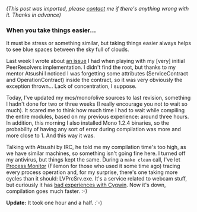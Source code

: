 *(This post was imported, please [contact](/#/contact) me if there's anything wrong with it. Thanks in advance)*

<div class="entry-body">
<h3>When you take things easier...</h3>
<p>
	It must be stress or something similar, but taking things easier always helps to see blue spaces between the sky full of clouds.
</p>
<p>
	Last week I wrote about <a href="http://www.youcannoteatbits.org/Blog/Archives/2007-May.html#Friday%2c+May+11%2c+2007">an issue</a> I had when playing with my [very] initial PeerResolvers implementation. I didn't find the root, but thanks to my mentor Atsushi I noticed I was forgetting some attributes (ServiceContract and OperationContract) inside the contract, so it was very obviously the exception thrown... Lack of concentration, I suppose.
</p>
<p>
	Today, I've updated my mcs/mono/olive sources to last revision, something I hadn't done for two or three weeks (I really encourage you not to wait so much). It scared me to think how much time I had to wait while compiling the entire modules, based on my previous experience: around three hours. In addition, this morning I also installed Mono 1.2.4 binaries, so the probability of having any sort of error during compilation was more and more close to 1. And this way it was.
</p>
<p>
	Talking with Atsushi by IRC, he told me my compilation time's too high, as we have similar machines, so something isn't going fine here. I turned off my antivirus, but things kept the same. During a <code>make clean</code> call, I've let <a href="http://www.microsoft.com/technet/sysinternals/utilities/processmonitor.mspx">Process Monitor</a> (Filemon for those who used it some time ago) tracing every process operation and, for my surprise, there's one taking more cycles than it should: LVPrcSrv.exe. It's a service related to webcam stuff, but curiously it has <a href="http://forums.logitech.com/logitech/board/message?board.id=quickcam_software&message.id=897">bad experiences with Cygwin</a>. Now it's down, compilation goes much faster. :-)
</p>
<p>
	<strong>Update:</strong> It took one hour and a half. :'-)
</p>
</div>
